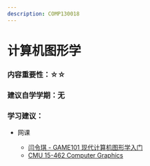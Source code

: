 ```yaml
---
description: COMP130018
---
```


# 计算机图形学

### 内容重要性：☆☆

### 建议自学学期：无

### 学习建议：

*   网课

    * [闫令琪 - GAME101 现代计算机图形学入门](https://csdiy.wiki/%E8%AE%A1%E7%AE%97%E6%9C%BA%E5%9B%BE%E5%BD%A2%E5%AD%A6/GAMES101/)
    * [CMU 15-462 Computer Graphics](https://csdiy.wiki/%E8%AE%A1%E7%AE%97%E6%9C%BA%E5%9B%BE%E5%BD%A2%E5%AD%A6/15462/#\_1)


